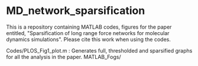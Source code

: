 # MD_network_sparsification

This is a repository containing MATLAB codes, figures for the paper entitled, "Sparsification of long range force networks for molecular
dynamics simulations". Please cite this work when using the codes. 

Codes/PLOS_Fig1_plot.m : Generates full, thresholded and sparsified graphs for all the analysis in the paper.
MATLAB_Fogs/
